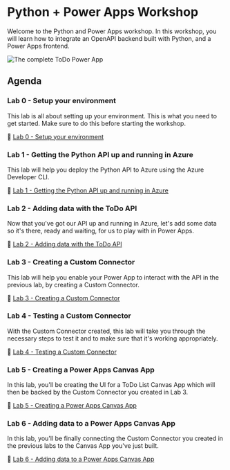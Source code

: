 #  Python + Power Apps Workshop

Welcome to the Python and Power Apps workshop. In this workshop, you will learn how to integrate an OpenAPI backend built with Python, and a Power Apps frontend. 

![The complete ToDo Power App](/Lab0/assets/complete-power-app-with-more-items.png)

## Agenda

### Lab 0 - Setup your environment
This lab is all about setting up your environment. This is what you need to get started. Make sure to do this before starting the workshop.

:link: [Lab 0 - Setup your environment](#)

### Lab 1 - Getting the Python API up and running in Azure
This lab will help you deploy the Python API to Azure using the Azure Developer CLI.

:link: [Lab 1 - Getting the Python API up and running in Azure](#)

### Lab 2 - Adding data with the ToDo API
Now that you've got our API up and running in Azure, let's add some data so it's there, ready and waiting, for us to play with in Power Apps.

:link: [Lab 2 - Adding data with the ToDo API](#)

### Lab 3 - Creating a Custom Connector
This lab will help you enable your Power App to interact with the API in the previous lab, by creating a Custom Connector.

:link: [Lab 3 - Creating a Custom Connector](#)

### Lab 4 - Testing a Custom Connector
With the Custom Connector created, this lab will take you through the necessary steps to test it and to make sure that it's working appropriately.

:link: [Lab 4 - Testing a Custom Connector](#)

### Lab 5 - Creating a Power Apps Canvas App
In this lab, you'll be creating the UI for a ToDo List Canvas App which will then be backed by the Custom Connector you created in Lab 3.

:link: [Lab 5 - Creating a Power Apps Canvas App](#)

### Lab 6 - Adding data to a Power Apps Canvas App
In this lab, you'll be finally connecting the Custom Connector you created in the previous labs to the Canvas App you've just built.

:link: [Lab 6 - Adding data to a Power Apps Canvas App](#)
